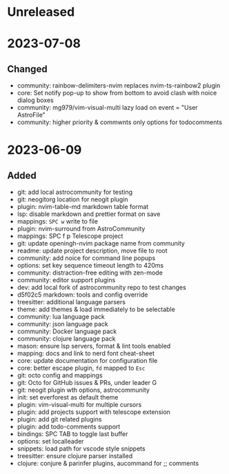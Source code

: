 # Unreleased

# 2023-07-08
## Changed
- community: rainbow-delimiters-nvim replaces nvim-ts-rainbow2 plugin
- core: Set notify pop-up to show from bottom to avoid clash with noice dialog boxes
- community: mg979/vim-visual-multi lazy load on event = "User AstroFile"
- community: higher priority & commwnts only options for todocomments


# 2023-06-09
## Added
* git: add local astrocommunity for testing
* git: neogitorg location for neogit plugin
* plugin: nvim-table-md markdown table format
* lsp: disable markdown and prettier format on save
* mappings: `SPC w` write to file
* plugin: nvim-surround from AstroCommunity
* mappings: SPC f p Telescope project
* git: update openingh-nvim package name from community
* readme: update project description, move file to root
* community: add noice for command line popups
* options: set key sequence timeout length to 420ms
* community: distraction-free editing with zen-mode
* community: editor support plugins
* dev: add local fork of astrocommunity repo to test changes
* d5f02c5 markdown: tools and config override
* treesitter: additional language parsers
* theme: add themes & load immediately to be selectable
* community: lua language pack
* community: json language pack
* community: Docker language pack
* community: clojure language pack
* mason: ensure lsp servers, format & lint tools enabled
* mapping: docs and link to nerd font cheat-sheet
* core: update documentation for configuration file
* core: better escape plugin, `fd` mapped to `Esc`
* git: octo config and mappings
* git: Octo for GitHub issues & PRs, under leader G
* git: neogit plugin wth options, astrocommunity
* init: set everforest as default theme
* plugin: vim-visual-multi for multiple cursors
* plugin: add projects support with telescope extension
* plugin: add git related plugins
* plugin: add todo-comments support
* bindings: SPC TAB to toggle last buffer
* options: set localleader
* snippets: load path for vscode style snippets
* treesitter: ensure clojure parser installed
* clojure: conjure & parinfer plugins, aucommand for ;; comments

